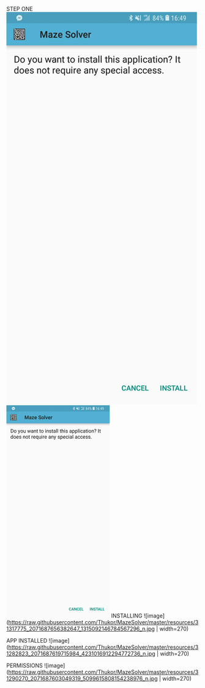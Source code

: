 
STEP ONE
![image](https://raw.githubusercontent.com/Thukor/MazeSolver/master/resources/31300663_2071687699715976_5668251928908267520_n.jpg)
<img src="https://raw.githubusercontent.com/Thukor/MazeSolver/master/resources/31300663_2071687699715976_5668251928908267520_n.jpg" width="270">
INSTALLING
![image](https://raw.githubusercontent.com/Thukor/MazeSolver/master/resources/31317775_2071687656382647_1315092146784567296_n.jpg | width=270)



APP INSTALLED
![image](https://raw.githubusercontent.com/Thukor/MazeSolver/master/resources/31282823_2071687619715984_4231016912294772736_n.jpg | width=270)

PERMISSIONS
![image](https://raw.githubusercontent.com/Thukor/MazeSolver/master/resources/31290270_2071687603049319_5099615808154238976_n.jpg | width=270)
